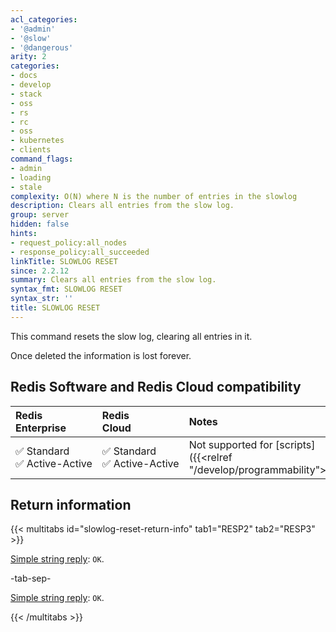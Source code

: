```yaml
---
acl_categories:
- '@admin'
- '@slow'
- '@dangerous'
arity: 2
categories:
- docs
- develop
- stack
- oss
- rs
- rc
- oss
- kubernetes
- clients
command_flags:
- admin
- loading
- stale
complexity: O(N) where N is the number of entries in the slowlog
description: Clears all entries from the slow log.
group: server
hidden: false
hints:
- request_policy:all_nodes
- response_policy:all_succeeded
linkTitle: SLOWLOG RESET
since: 2.2.12
summary: Clears all entries from the slow log.
syntax_fmt: SLOWLOG RESET
syntax_str: ''
title: SLOWLOG RESET
---
```

This command resets the slow log, clearing all entries in it.

Once deleted the information is lost forever.

## Redis Software and Redis Cloud compatibility

| Redis<br />Enterprise | Redis<br />Cloud | <span style="min-width: 9em; display: table-cell">Notes</span> |
|:----------------------|:-----------------|:------|
| <span title="Supported">&#x2705; Standard</span><br /><span title="Supported"><nobr>&#x2705; Active-Active</nobr></span> | <span title="Supported">&#x2705; Standard</span><br /><span title="Supported"><nobr>&#x2705; Active-Active</nobr></span> | Not supported for [scripts]({{<relref "/develop/programmability">}}). |

## Return information

{{< multitabs id="slowlog-reset-return-info" 
    tab1="RESP2" 
    tab2="RESP3" >}}

[Simple string reply](../../develop/reference/protocol-spec#simple-strings): `OK`.

-tab-sep-

[Simple string reply](../../develop/reference/protocol-spec#simple-strings): `OK`.

{{< /multitabs >}}
